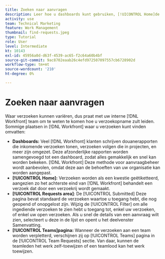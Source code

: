 ```yaml
---
title: Zoeken naar aanvragen
description: Leer hoe u dashboards kunt gebruiken, [!UICONTROL Home]de [!UICONTROL Requests] en de [!UICONTROL Teams] pagina om inkomende verzoeken te vinden die door een verzoekrij worden gemaakt.
activity: use
team: Technical Marketing
feature: Work Management
thumbnail: find-requests.jpeg
type: Tutorial
role: User
level: Intermediate
kt: 10143
exl-id: 45956a0d-d63f-4539-ac65-f2c64a60b4bf
source-git-commit: 9ac8702eaab26c4efd972507097557cb6728902d
workflow-type: tm+mt
source-wordcount: '210'
ht-degree: 0%

---
```


# Zoeken naar aanvragen

Waar verzoeken kunnen variëren, dus praat met uw interne [!DNL  Workfront] team om te weten te komen hoe u verzoekopname zult leiden. Sommige plaatsen in [!DNL Workfront] waar u verzoeken kunt vinden omvatten:

* **Dashboards:** Veel [!DNL Workfront] klanten schrijven douanerapporten die inkomende verzoeken tonen, verzoeken volgen die in projecten, en meer zijn omgezet. Deze afzonderlijke rapporten worden samengevoegd tot een dashboard, zodat alles gemakkelijk en snel kan worden bekeken. [!DNL Workfront] Deze methode voor aanvraagbeheer wordt aanbevolen, omdat deze aan de behoeften van uw organisatie kan worden aangepast.
* **[!UICONTROL Home]:** Verzoeken worden als een kwestie geëtiketteerd, aangezien zo het achterste eind van [!DNL Workfront] behandelt een verzoek dat door een verzoekrij wordt gemaakt.
* **[!UICONTROL Requests area]**: De [!UICONTROL Submitted] Deze pagina bevat standaard de verzoeken waartoe u toegang hebt, die nog geopend of onopgelost zijn. Wijzig de [!UICONTROL Filter] om alle ingediende verzoeken te zien hebt u toegang tot, enkel uw verzoeken, of enkel uw open verzoeken. Als u snel de details van een aanvraag wilt zien, selecteert u deze in de lijst en opent u het deelvenster Samenvatting.
* **[!UICONTROL Teams]pagina:** Wanneer de verzoeken aan een team worden verpletterd, verschijnen zij op [!UICONTROL Teams] pagina in de [!UICONTROL Team Requests] sectie. Van daar, kunnen de teamleden het werk zelf-toewijzen of een teamlood kan het werk toewijzen.
